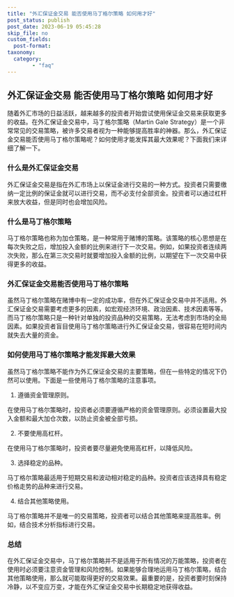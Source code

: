 ```yaml
---
title: "外汇保证金交易 能否使用马丁格尔策略 如何用才好"
post_status: publish
post_date: 2023-06-19 05:45:28
skip_file: no
custom_fields: 
  post-format: 
taxonomy:
  category:
        - "faq"
---
```


## 外汇保证金交易 能否使用马丁格尔策略 如何用才好

随着外汇市场的日益活跃，越来越多的投资者开始尝试使用保证金交易来获取更多的收益。在外汇保证金交易中，马丁格尔策略（Martin Gale Strategy）是一个非常常见的交易策略，被许多交易者视为一种能够提高胜率的神器。那么，外汇保证金交易能否使用马丁格尔策略呢？如何使用才能发挥其最大效果呢？下面我们来详细了解一下。

### 什么是外汇保证金交易

外汇保证金交易是指在外汇市场上以保证金进行交易的一种方式。投资者只需要缴纳一定比例的保证金就可以进行交易，而不必支付全部资金。投资者可以通过杠杆来放大收益，但是同时也会增加风险。

### 什么是马丁格尔策略

马丁格尔策略也称为加仓策略，是一种常用于赌博的策略。该策略的核心思想是在每次失败之后，增加投入金额的比例来进行下一次交易。例如，如果投资者连续两次失败，那么在第三次交易时就要增加投入金额的比例，以期望在下一次交易中获得更多的收益。

### 外汇保证金交易能否使用马丁格尔策略

虽然马丁格尔策略在赌博中有一定的成功率，但在外汇保证金交易中并不适用。外汇保证金交易需要考虑更多的因素，如宏观经济环境、政治因素、技术因素等等。而马丁格尔策略只是一种针对单独的投资品种的交易策略，无法考虑到市场的全局因素。如果投资者盲目使用马丁格尔策略进行外汇保证金交易，很容易在短时间内就失去大量的资金。

### 如何使用马丁格尔策略才能发挥最大效果

虽然马丁格尔策略不能作为外汇保证金交易的主要策略，但在一些特定的情况下仍然可以使用。下面是一些使用马丁格尔策略的注意事项。

1. 遵循资金管理原则。

在使用马丁格尔策略时，投资者必须要遵循严格的资金管理原则。必须设置最大投入金额和最大加仓次数，以防止资金被全部亏损。

2. 不要使用高杠杆。

在使用马丁格尔策略时，投资者要尽量避免使用高杠杆，以降低风险。

3. 选择稳定的品种。

马丁格尔策略最适用于短期交易和波动相对稳定的品种。投资者应该选择具有稳定价格走势的品种来进行交易。

4. 结合其他策略使用。

马丁格尔策略并不是唯一的交易策略，投资者可以结合其他策略来提高胜率。例如，结合技术分析指标进行交易。

### 总结

在外汇保证金交易中，马丁格尔策略并不是适用于所有情况的万能策略，投资者在使用时必须要注意资金管理和风险控制。如果能够合理地运用马丁格尔策略，结合其他策略使用，那么就可能取得更好的交易效果。最重要的是，投资者要时刻保持冷静，以不变应万变，才能在外汇保证金交易中长期稳定地获得收益。
